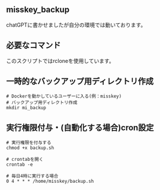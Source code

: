 ## misskey_backup
chatGPTに書かせましたが自分の環境では動いております。

## 必要なコマンド
このスクリプトではrcloneを使用しています。

## 一時的なバックアップ用ディレクトリ作成
```
# Dockerを動かしているユーザーに入る(例：misskey)
# バックアップ用ディレクトリ作成
mkdir mi_backup
```

## 実行権限付与・(自動化する場合)cron設定
```
# 実行権限を付与する
chmod +x backup.sh

# crontabを開く
crontab -e

# 毎日4時に実行する場合
0 4 * * * /home/misskey/backup.sh
```
